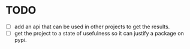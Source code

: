 # TODO

- [ ] add an api that can be used in other projects to get the results.
- [ ] get the project to a state of usefulness so it can justify a package on
  pypi.
